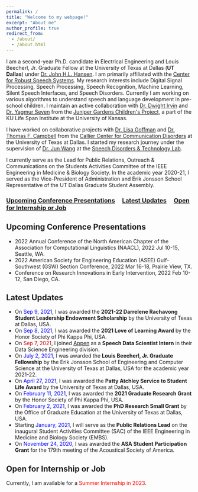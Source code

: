 ```yaml
---
permalink: /
title: "Welcome to my webpage!"
excerpt: "About me"
author_profile: true
redirect_from: 
  - /about/
  - /about.html
---
```


I am a second-year Ph.D. candidate in Electrical Engineering and Louis Beecherl, Jr. Graduate Fellow at the University of Texas at Dallas (**UT Dallas**) under [Dr. John H.L. Hansen](https://personal.utdallas.edu/~john.hansen/). I am primarily affiliated with the [Center for Robust Speech Systems](https://crss.utdallas.edu/). My research interests include Digital Signal Processing, Speech Processing, Speech Recognition, Machine Learning, Silent Speech Interfaces, and Speech Disorders. Currently I am working on various algorithms to understand speech and language development in pre-school children. I maintain an active collaboration with [Dr. Dwight Irvin](https://juniper.ku.edu/people/dwight-irvin) and [Dr. Yagmur Seven](https://juniper.ku.edu/people/yagmur-seven) from the [Juniper Gardens Children's Project](https://juniper.ku.edu/), a part of the KU Life Span Institute at the University of Kansas.

I have worked on collaborative projects with [Dr. Lisa Goffman](https://utdallas.edu/chairs/profiles/dr-lisa-goffman/) and [Dr. Thomas F. Campbell](https://utdallas.edu/chairs/profiles/dr-thomas-campbell/) from the [Callier Center for Communication Disorders](https://calliercenter.utdallas.edu/) at the University of Texas at Dallas. I started my research journey under the supervision of [Dr. Jun Wang](https://csd.utexas.edu/faculty/jun-wang) at the [Speech Disorders & Technology Lab](https://csd.utexas.edu/research/wang-lab/home). 

I currently serve as the Lead for Public Relations, Outreach & Communications on the Students Activities Committee of the IEEE Engineering in Medicine & Biology Society. In the academic year 2020-21, I served as the Vice-President of Administration and Erik Jonsson School Representative of the UT Dallas Graduate Student Assembly. 

### [Upcoming Conference Presentations](#upcoming-conference-presentations) &nbsp;&nbsp;&nbsp; [Latest Updates](#latest-updates)  &nbsp;&nbsp;&nbsp; [Open for Internship or Job](#open-for-internship-or-job) 

Upcoming Conference Presentations 
------

* 2022 Annual Conference of the North American Chapter of the Association for Computational Linguistics (NAACL), 2022 Jul 10-15, Seattle, WA. 
* 2022 American Society for Engineering Education (ASEE) Gulf-Southwest (GSW) Section Conference, 2022 Mar 16-18, Prairie View, TX. 
* Conference on Research Innovations in Early Intervention, 2022 Feb 10-12, San Diego, CA. 

Latest Updates
------

* On <font color="blue">Sep 9, 2021</font>, I was awarded the **2021-22 Darrelene Rachavong Student Leadership Endowment Scholarship** by the University of Texas at Dallas, USA.
* On <font color="blue">Sep 8, 2021</font>, I was awarded the **2021 Love of Learning Award**  by the Honor Society of Phi Kappa Phi, USA.
* On <font color="#cc0000">Sep 7, 2021</font>, I joined [Appen](https://appen.com/) as a **Speech Data Scientist Intern** in their Data Science Engineering division.
* On <font color="blue">July 2, 2021</font>, I was awarded the **Louis Beecherl, Jr. Graduate Fellowship** by the Erik Jonsson School of Engineering and Computer Science at the University of Texas at Dallas, USA for the academic year 2021-22.
* On <font color="blue">April 27, 2021</font>, I was awarded the **Patty Atchley Service to Student Life Award** by the University of Texas at Dallas, USA.
* On <font color="blue">February 11, 2021</font>, I was awarded the **2021 Graduate Research Grant** by the Honor Society of Phi Kappa Phi, USA.
* On <font color="blue">February 2, 2021</font>, I was awarded the **PhD Research Small Grant** by the Office of Graduate Education at the University of Texas at Dallas, USA. 
* Starting <font color="blue">January, 2021</font>, I will serve as the **Public Relations Lead** on the inaugural Student Activities Committee (SAC) of the IEEE Engineering in Medicine and Biology Society (EMBS). 
* On <font color="blue">November 24, 2020</font>, I was awarded the **ASA Student Participation Grant** for the 179th meeting of the Acoustical Society of America.


Open for Internship or Job
------

Currently, I am available for a <font color="red">Summer Internship in 2023</font>. 
